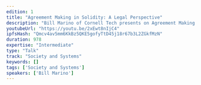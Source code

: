 ```yaml
---
edition: 1
title: "Agreement Making in Solidity: A Legal Perspective"
description: "Bill Marino of Cornell Tech presents on Agreement Making in Solidity: A Legal Perspective."
youtubeUrl: "https://youtu.be/2xEwt8nIjC4"
ipfsHash: "Qmcv4av5mm6KkBz5QKE5gofyTtD45j18r67b3L2ZGkfMzN"
duration: 978
expertise: "Intermediate"
type: "Talk"
track: "Society and Systems"
keywords: []
tags: ['Society and Systems']
speakers: ['Bill Marino']
---
```

